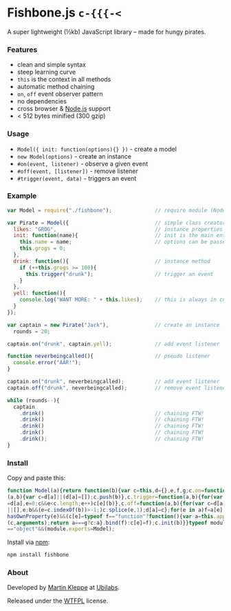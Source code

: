 # Fishbone.js `c-{{{-<`

A super lightweight (½kb) JavaScript library – made for hungy pirates.

### Features

* clean and simple syntax
* steep learning curve
* `this` is the context in all methods
* automatic method chaining
* `on`, `off` event observer pattern
* no dependencies
* cross browser & [Node.js](http://nodejs.org) support
* < 512 bytes minified (300 gzip)

### Usage

* `Model({ init: function(options){} })` - create a model
* `new Model(options)` - create an instance
* `#on(event, listener)` - observe a given event
* `#off(event, [listener])` - remove listener
* `#trigger(event, data)` - triggers an event

### Example

```js
var Model = require("./fishbone");              // require module (Node only)

var Pirate = Model({                            // simple class creator
  likes: "GROG",                                // instance properties
  init: function(name){                         // init is the main entrance
    this.name = name;                           // options can be passed
    this.grogs = 0;
  },
  drink: function(){                            // instance method
    if (++this.grogs >= 100){
      this.trigger("drunk");                    // trigger an event
    }
  },
  yell: function(){
    console.log("WANT MORE: " + this.likes);    // this is always in context
  }
});

var captain = new Pirate("Jack"),               // create an instance
  rounds = 20;

captain.on("drunk", captain.yell);              // add event listener

function neverbeingcalled(){                    // pseudo listener
  console.error("AAR!");
}

captain.on("drunk", neverbeingcalled);          // add event listener
captain.off("drunk", neverbeingcalled);         // remove event listener

while (rounds--){ 
  captain
    .drink()                                    // chaining FTW!
    .drink()                                    // chaining FTW!
    .drink()                                    // chaining FTW!
    .drink()                                    // chaining FTW!
    .drink();                                   // chaining FTW!
}
```

### Install

Copy and paste this:

```js
function Model(a){return function(b){var c=this,d={},e,f,g;c.on=function
(a,b){var c=d[a]||(d[a]=[]);c.push(b)},c.trigger=function(a,b){for(var c
=d[a],e=0;c&&e<c.length;e++)c[e](b)},c.off=function(a,b){for(var c=d[a]
||[],e;b&&(e=c.indexOf(b))>-1;)c.splice(e,1);d[a]=c};for(e in a)f=a[e],a.
hasOwnProperty(e)&&(c[e]=typeof f=="function"?function(){var a=this.apply
(c,arguments);return a===g?c:a}.bind(f):c[e]=f);c.init(b)}}typeof module
=="object"&&(module.exports=Model);
```

Install via [npm](https://npmjs.org/package/fishbone):

```sh
npm install fishbone
```


### About

Developed by [Martin Kleppe](https://plus.google.com/103747379090421872359) at [Ubilabs](http://www.ubilabs.net).

Released under the [WTFPL](http://en.wikipedia.org/wiki/WTFPL) license.